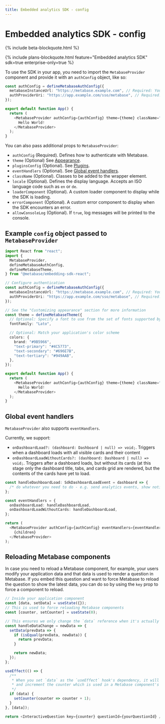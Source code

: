 ```yaml
---
title: Embedded analytics SDK - config
---
```


# Embedded analytics SDK - config

{% include beta-blockquote.html %}

{% include plans-blockquote.html feature="Embedded analytics SDK" sdk=true enterprise-only=true %}

To use the SDK in your app, you need to import the `MetabaseProvider` component and provide it with an `authConfig` object, like so:

```typescript
const authConfig = defineMetabaseAuthConfig({
  metabaseInstanceUrl: "https://metabase.example.com", // Required: Your Metabase instance URL
  authProviderUri: "https://app.example.com/sso/metabase", // Required: An endpoint in your app that signs the user in and returns a session
});

export default function App() {
  return (
    <MetabaseProvider authConfig={authConfig} theme={theme} className="optional-class">
      Hello World!
    </MetabaseProvider>
  );
}
```

You can also pass additional props to `MetabaseProvider`:

- `authConfig` (Required). Defines how to authenticate with Metabase.
- `theme` (Optional) See [Appearance](../appearance.md).
- `pluginsConfig` (Optional). See [Plugins](../plugins.md).
- `eventHandlers` (Optional). See [Global event handlers](#global-event-handlers).
- `className` (Optional). Classes to be added to the wrapper element.
- `locale` (Optional). Defines the display language. Accepts an ISO language code such as `en` or `de`.
- `loaderComponent` (Optional). A custom loader component to display while the SDK is loading.
- `errorComponent` (Optional). A custom error component to display when the SDK encounters an error.
- `allowConsoleLog` (Optional). If `true`, log messages will be printed to the console.

## Example `config` object passed to `MetabaseProvider`

```typescript
import React from "react";
import {
  MetabaseProvider,
  defineMetabaseAuthConfig,
  defineMetabaseTheme,
} from "@metabase/embedding-sdk-react";

// Configure authentication
const authConfig = defineMetabaseAuthConfig({
  metabaseInstanceUrl: "https://metabase.example.com", // Required: Your Metabase instance URL
  authProviderUri: "https://app.example.com/sso/metabase", // Required: An endpoint in your app that signs the user in and returns a session
});

// See the "Customizing appearance" section for more information
const theme = defineMetabaseTheme({
  // Optional: Specify a font to use from the set of fonts supported by Metabase
  fontFamily: "Lato",

  // Optional: Match your application's color scheme
  colors: {
    brand: "#9B5966",
    "text-primary": "#4C5773",
    "text-secondary": "#696E7B",
    "text-tertiary": "#949AAB",
  },
});

export default function App() {
  return (
    <MetabaseProvider authConfig={authConfig} theme={theme} className="optional-class">
      Hello World!
    </MetabaseProvider>
  );
}
```

## Global event handlers

`MetabaseProvider` also supports `eventHandlers`.

Currently, we support:

- `onDashboardLoad?: (dashboard: Dashboard | null) => void;`. Triggers when a dashboard loads with all visible cards and their content
- `onDashboardLoadWithoutCards?: (dashboard: Dashboard | null) => void;`. Triggers after a dashboard loads, but without its cards (at this stage only the dashboard title, tabs, and cards grid are rendered, but the contents of the cards have yet to load.

```typescript
const handleDashboardLoad: SdkDashboardLoadEvent = dashboard => {
  /* do whatever you need to do - e.g. send analytics events, show notifications */
};

const eventHandlers = {
  onDashboardLoad: handleDashboardLoad,
  onDashboardLoadWithoutCards: handleDashboardLoad,
};

return (
  <MetabaseProvider authConfig={authConfig} eventHandlers={eventHandlers}>
    {children}
  </MetabaseProvider>
);
```

## Reloading Metabase components

In case you need to reload a Metabase component, for example, your users modify your application data and that data is used to render a question in Metabase. If you embed this question and want to force Metabase to reload the question to show the latest data, you can do so by using the `key` prop to force a component to reload.

```typescript
// Inside your application component
const [data, setData] = useState({});
// This is used to force reloading Metabase components
const [counter, setCounter] = useState(0);

// This ensures we only change the `data` reference when it's actually changed
const handleDataChange = newData => {
  setData(prevData => {
    if (isEqual(prevData, newData)) {
      return prevData;
    }

    return newData;
  });
};

useEffect(() => {
  /**
   * When you set `data` as the `useEffect` hook's dependency, it will trigger the effect
   * and increment the counter which is used in a Metabase component's `key` prop, forcing it to reload.
   */
  if (data) {
    setCounter(counter => counter + 1);
  }
}, [data]);

return <InteractiveQuestion key={counter} questionId={yourQuestionId} />;
```

